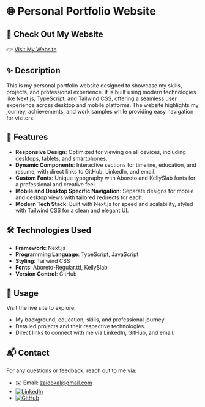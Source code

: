 # 🌐 Personal Portfolio Website

## 🔗 Check Out My Website  
👉 [Visit My Website](https://www.zaidokal.com)  

## ✨ Description  
This is my personal portfolio website designed to showcase my skills, projects, and professional experience. It is built using modern technologies like Next.js, TypeScript, and Tailwind CSS, offering a seamless user experience across desktop and mobile platforms. The website highlights my journey, achievements, and work samples while providing easy navigation for visitors.

## 🌟 Features  
- **Responsive Design**: Optimized for viewing on all devices, including desktops, tablets, and smartphones.  
- **Dynamic Components**: Interactive sections for timeline, education, and resume, with direct links to GitHub, LinkedIn, and email.  
- **Custom Fonts**: Unique typography with Aboreto and KellySlab fonts for a professional and creative feel.  
- **Mobile and Desktop Specific Navigation**: Separate designs for mobile and desktop views with tailored redirects for each.  
- **Modern Tech Stack**: Built with Next.js for speed and scalability, styled with Tailwind CSS for a clean and elegant UI.  

## 🛠️ Technologies Used  
- **Framework**: Next.js
- **Programming Language**: TypeScript, JavaScript  
- **Styling**: Tailwind CSS  
- **Fonts**: Aboreto-Regular.ttf, KellySlab  
- **Version Control**: GitHub  

## 📖 Usage  
Visit the live site to explore:  
- My background, education, skills, and professional journey.  
- Detailed projects and their respective technologies.  
- Direct links to connect with me via LinkedIn, GitHub, and email.  

## 📬 Contact  
For any questions or feedback, reach out to me via:  
- ✉️ Email: [zaidokal@gmail.com](mailto:zaidokal@gmail.com)  
- [![LinkedIn](https://img.shields.io/badge/-LinkedIn-blue?logo=linkedin&logoColor=white)](https://www.linkedin.com/in/zaidokal/)  
- [![GitHub](https://img.shields.io/badge/-GitHub-black?logo=github&logoColor=white)](https://github.com/zaidokal)  
